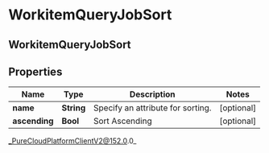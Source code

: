 # WorkitemQueryJobSort

## WorkitemQueryJobSort

## Properties

|Name | Type | Description | Notes|
|------------ | ------------- | ------------- | -------------|
| **name** | **String** | Specify an attribute for sorting. | [optional] |
| **ascending** | **Bool** | Sort Ascending | [optional] |



_PureCloudPlatformClientV2@152.0.0_

